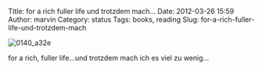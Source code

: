 Title: for a rich fuller life und trotzdem mach...
Date: 2012-03-26 15:59
Author: marvin
Category: status
Tags: books, reading
Slug: for-a-rich-fuller-life-und-trotzdem-mach

![0140_a32e]({static}/images/0140_a32e.png)

for a rich, fuller life...und trotzdem mach ich es viel zu wenig...

